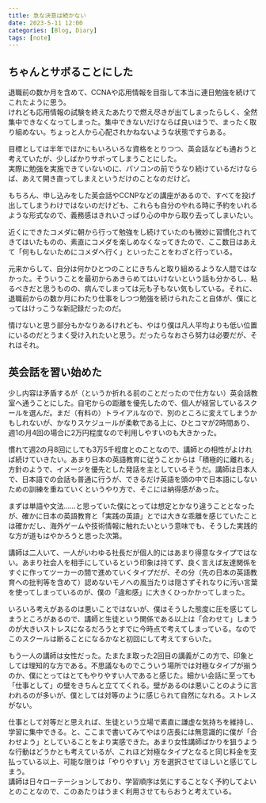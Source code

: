 ```yaml
---
title: 急な決意は続かない
date: 2023-5-11 12:00
categories: [Blog, Diary]
tags: [note]
---
```


## ちゃんとサボることにした

退職前の数か月を含めて、CCNAや応用情報を目指して本当に連日勉強を続けてこれたように思う。  
けれども応用情報の試験を終えたあたりで燃え尽きが出てしまったらしく、全然集中できなくなってしまった。集中できないだけならば良いほうで、まったく取り組めない。ちょっと人から心配されかねないような状態ですらある。

目標としては半年でほかにもいろいろな資格をとりつつ、英会話なども通おうと考えていたが、少しばかりサボってしまうことにした。  
実際に勉強を実施できていないのに、パソコンの前でうなり続けているだけならば、あえて開き直ってしまえというだけのことなのだけど。

もちろん、申し込みをした英会話やCCNPなどの講座があるので、すべてを投げ出してしまうわけではないのだけども、これらも自分のやれる時に予約をいれるような形式なので、義務感はきれいさっぱり心の中から取り去ってしまいたい。

近くにできたコメダに朝から行って勉強をし続けていたのも微妙に習慣化されてきてはいたものの、素直にコメダを楽しめなくなってきたので、ここ数日はあえて「何もしないためにコメダへ行く」といったことをわざと行っている。

元来からして、自分は何かひとつのことにきちんと取り組めるような人間ではなかった。そういうことを最初からあきらめてはいけないという話も分かるし、粘るべきだと思うものの、病んでしまっては元も子もない気もしている。それに、退職前からの数か月にわたり仕事をしつつ勉強を続けられたこと自体が、僕にとってはけっこうな新記録だったのだ。

情けないと思う部分もかなりあるけれども、やはり僕は凡人平均よりも低い位置にいるのだとうまく受け入れたいと思う。だったらなおさら努力は必要だが、それはそれ。

## 英会話を習い始めた

少し内容は矛盾するが（というか折れる前のことだったので仕方ない）英会話教室へ通うことにした。自宅からの距離を優先したので、個人が経営しているスクールを選んだ。まだ（有料の）トライアルなので、別のところに変えてしまうかもしれないが、かなりスケジュールが柔軟である上に、ひとコマが2時間あり、週1の月4回の場合に2万円程度なので利用しやすいのも大きかった。

慣れて週2の月8回にしても3万5千程度とのことなので、講師との相性がよければ続けていきたい。あまり日本の英語教育に従うことからは「積極的に離れる」方針のようで、イメージを優先とした発話を主としているそうだ。講師は日本人で、日本語での会話も普通に行うが、できるだけ英語を頭の中で日本語にしないための訓練を重ねていくというやり方で、そこには納得感があった。

まずは単語や文法……と思っていた僕にとっては想定とかなり違うこととなったが、確かに日本の英語教育と「実践の英語」とでは大きな乖離を感じていたことは確かだし、海外ゲームや技術情報に触れたいという意味でも、そうした実践的な方が道もはやかろうと思った次第。

講師は二人いて、一人がいわゆる社長だが個人的にはあまり得意なタイプではない。あまり社会人を相手にしているという印象は持てず、良く言えば友達関係をすぐに作ってツーカーの間で進めていくタイプだが、その分（先の日本の英語教育への批判等を含めて）認めないモノへの風当たりは隠さずそれなりに汚い言葉を使ってしまっているのが、僕の「違和感」に大きくひっかかってしまった。

いろいろ考えがあるのは悪いことではないが、僕はそうした態度に圧を感じてしまうところがあるので、講師と生徒という関係である以上は「合わせて」しまうのが大きいストレスになるだろうとすでに今時点で考えてしまっている。なのでこのスクールは断ることになるかなと初回にして考えてすらいた。

もう一人の講師は女性だった。たまたま取った2回目の講義がこの方で、印象としては理知的な方である。不思議なものでこういう場所では対極なタイプが揃うのか、僕にとってはとてもやりやすい人であると感じた。細かい会話に至っても「仕事として」の壁をきちんと立ててくれる。壁があるのは悪いことのように言われるのが多いが、僕としては対等のように感じられて自然になれる。ストレスがない。

仕事として対等だと思えれば、生徒という立場で素直に謙虚な気持ちを維持し、学習に集中できる。と、ここまで書いてみてやはり店長には無意識的に僕が「合わせよう」としていることをより実感できた。あまり女性講師ばかりを狙うような行動はどうかとも考えているが、これほど対極なタイプとなると同じ料金を支払っている以上、可能な限りは「やりやすい」方を選択させてほしいと感じてしまう。  
講師は日々ローテーションしており、学習順序は気にすることなく予約してよいとのことなので、このあたりはうまく利用させてもらおうと考えている。
